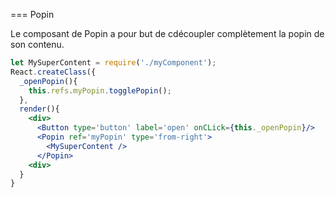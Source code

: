 === Popin

Le composant de Popin a pour but de cdécoupler complètement la popin de son contenu.

```jsx
let MySuperContent = require('./myComponent');
React.createClass({
  _openPopin(){
    this.refs.myPopin.togglePopin();
  },
  render(){
    <div>
      <Button type='button' label='open' onCLick={this._openPopin}/>
      <Popin ref='myPopin' type='from-right'>
        <MySuperContent />
      </Popin>
    <div>
  }
}

```
